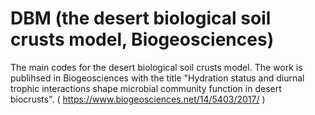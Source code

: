 # DBM (the desert biological soil crusts model, Biogeosciences)


The main codes for the desert biological soil crusts model. 
The work is publihsed in Biogeosciences with the title "Hydration status and diurnal trophic interactions shape microbial community function in desert biocrusts".  ( https://www.biogeosciences.net/14/5403/2017/ )
